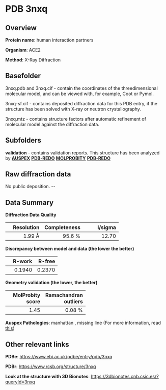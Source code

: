 # PDB 3nxq

## Overview

**Protein name**: human interaction partners

**Organism**: ACE2

**Method**: X-Ray Diffraction

## Basefolder

3nxq.pdb and 3nxq.cif - contain the coordinates of the threedimensional molecular model, and can be viewed with, for example, Coot or Pymol.

3nxq-sf.cif - contains deposited diffraction data for this PDB entry, if the structure has been solved with X-ray or neutron crystallography.

3nxq.mtz - contains structure factors after automatic refinement of molecular model against the diffraction data.

## Subfolders





**validation** - contains validation reports. This structure has been analyzed by [**AUSPEX**](https://github.com/thorn-lab/coronavirus_structural_task_force/tree/master/pdb/human_interaction_partners/ACE2/3nxq/validation/auspex) [**PDB-REDO**](https://github.com/thorn-lab/coronavirus_structural_task_force/tree/master/pdb/human_interaction_partners/ACE2/3nxq/validation/pdb-redo) [**MOLPROBITY**](https://github.com/thorn-lab/coronavirus_structural_task_force/tree/master/pdb/human_interaction_partners/ACE2/3nxq/validation/molprobity) [**PDB-REDO**](https://github.com/thorn-lab/coronavirus_structural_task_force/blob/master/pdb/human_interaction_partners/ACE2/3nxq/validation/Xtriage_output.log) 

## Raw diffraction data

No public deposition. --<br> 

## Data Summary
**Diffraction Data Quality**

|   | Resolution | Completeness| I/sigma |
|---|-------------:|----------------:|--------------:|
|   |1.99 Å|95.6  %|<img width=50/>12.70|

**Discrepancy between model and data (the lower the better)**

|   | **R-work**| **R-free**   
|---|-------------:|----------------:|           
||  0.1940|  0.2370|

**Geometry validation (the lower, the better)**

|   |**MolProbity<br>score**| **Ramachandran<br>outliers** 
|---|-------------:|----------------:|
||  1.45|  0.08 %|

**Auspex Pathologies**: manhattan , missing line (For more information, read [this](https://github.com/thorn-lab/coronavirus_structural_task_force/blob/master/pdb/human_interaction_partners/ACE2/3nxq/validation/auspex/3nxq_auspex_comments.txt))

 



## Other relevant links 
**PDBe**:  https://www.ebi.ac.uk/pdbe/entry/pdb/3nxq
 
**PDBr**: https://www.rcsb.org/structure/3nxq 

**Look at the structure with 3D Bionotes**: https://3dbionotes.cnb.csic.es/?queryId=3nxq

